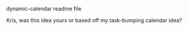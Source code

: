 
dynamic-calendar readme file

Kris, was this idea yours or based off my task-bumping calendar idea?
